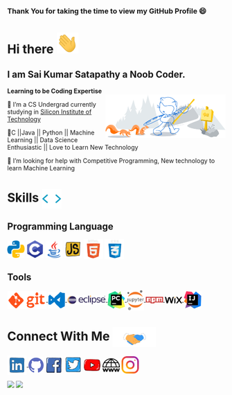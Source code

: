 ### Thank You for taking the time to view my GitHub Profile :smile: 
<h1> Hi there <img src="Assert/hi.gif" width="50px" align = 'cente' > 
</h1>
<h2>I am Sai Kumar Satapathy a Noob Coder.</h2>
<b>Learning to be Coding Expertise</b>
<br> 
<a>
<img width="55%" align="right" alt="Github" src= 'Assert/git-header.svg' />


🔭 I’m a CS Undergrad currently studying in [Silicon Institute of Technology](https://www.silicon.ac.in/)

🌱C  ||Java  ||  Python  ||  Machine Learning  ||  Data Science Enthusiastic ||  Love to Learn New Technology 

🤔 I’m looking for help with  Competitive Programming,  New technology  to learn Machine Learning


<h1> Skills <img src='Assert/code.webp' width="45px" align ='center'> </h1>
<h2> Programming Language</h2>
<a href= https://github.com/kumar-sai-21?tab=repositories&q=&type=&language=python&sort= ><img src='Assert/python.svg' width=40 align= center></a>
<a href= https://github.com/kumar-sai-21?tab=repositories&q=&type=&language=c&sort=><img src='Assert/c.svg' width=40 align= center></a>
<a href= https://github.com/kumar-sai-21?tab=repositories&q=&type=&language=java&sort=><img src='Assert/java.svg' width=40 align= center></a>
<a href=https://github.com/kumar-sai-21?tab=repositories&q=&type=&language=javascript&sort=><img src='Assert/js.webp' width=40 align= center></a> 
<a href=https://github.com/kumar-sai-21?tab=repositories&q=&type=&html&sort=><img src='Assert/html.gif' width=45 align= center></a> 
<a href=https://github.com/kumar-sai-21?tab=repositories&q=&type=&html&sort=><img src='Assert/css.gif' width=45 align= center> </a>

<h2> Tools</h2>
<a href ='https://github.com/kumar-sai-21'/><img src= "Assert/git.gif" width='90' align='center'>
<img src= "Assert/vscode.webp" width='40' align='center'> 
<img src= "Assert/Eclipse.svg" width='90' align='center'> 
<img src= "Assert/pycharm.svg" width='40' align='center'> 
<img src= "Assert/jupyter.png" width='40' align='center'>
<img src= "Assert/npm.svg" width='40' align='center'> 
<img src= "Assert/wix.png" width='40' align='center'> 
<img src= "Assert/intellij.png" width='40'align='center'>

<!--<img src= "Assert/jupyter.png" width='40' align='center'-->
</a>
<h1> Connect With Me <img src='Assert/handshake.gif' width="100px" align = center> </h1>

<a href = 'https://www.linkedin.com/in/sai-kumar-satapathy-212544173/'><img width =45px align = 'center' src="Assert/linkedin.gif">
</a> <a href = 'https://github.com/kumar-sai-21'><img width =35px align = 'center' src="Assert/github.svg"></a>
<a href = 'https://www.facebook.com/profile.php?id=100005693494778'><img width =40px align = 'center' src="Assert/fb.webp"></a>
<a href = 'https://www.twitter.com/itz_SaiKumar'><img width =40px align = 'center' src="Assert/twitter.webp"></a>
<a href = 'https://www.youtube.com/channel/UCW7Za-LRrUqWgroZR-T5WWg'><img width =40px align = 'center' src="Assert/yt.webp"></a>
<a href = 'https://saikumarsatapathy4.wixsite.com/saikumar'><img width =40px align = 'center' src="Assert/portfolio.png"></a>
<a href = 'https://saikumarsatapathy4.wixsite.com/saikumar'><img width =40px align = 'center' src="Assert/instagram.svg"></a>
              
              
              
<img src="https://github-readme-stats.vercel.app/api?username=kumar-sai-21&show_icons=true&theme=tokyonight" />


<img src="https://github-readme-stats.vercel.app/api/top-langs/?username=kumar-sai-21&theme=dracula"/>

<!--
**kumar-sai-21/kumar-sai-21** is a ✨ _special_ ✨ repository because its `README.md` (this file) appears on your GitHub profile.
-->

